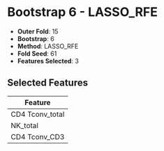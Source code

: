 # Bootstrap 6 - LASSO_RFE

- **Outer Fold**: 15
- **Bootstrap**: 6
- **Method**: LASSO_RFE
- **Fold Seed**: 61
- **Features Selected**: 3

## Selected Features

| Feature |
|---------|
| CD4 Tconv_total |
| NK_total |
| CD4 Tconv_CD3 |
